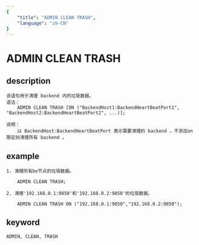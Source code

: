 ```yaml
---
{
    "title": "ADMIN CLEAN TRASH",
    "language": "zh-CN"
}
---
```


<!-- 
Licensed to the Apache Software Foundation (ASF) under one
or more contributor license agreements.  See the NOTICE file
distributed with this work for additional information
regarding copyright ownership.  The ASF licenses this file
to you under the Apache License, Version 2.0 (the
"License"); you may not use this file except in compliance
with the License.  You may obtain a copy of the License at

  http://www.apache.org/licenses/LICENSE-2.0

Unless required by applicable law or agreed to in writing,
software distributed under the License is distributed on an
"AS IS" BASIS, WITHOUT WARRANTIES OR CONDITIONS OF ANY
KIND, either express or implied.  See the License for the
specific language governing permissions and limitations
under the License.
-->

# ADMIN CLEAN TRASH
## description
    该语句用于清理 backend 内的垃圾数据。
    语法：
        ADMIN CLEAN TRASH [ON ("BackendHost1:BackendHeartBeatPort1", "BackendHost2:BackendHeartBeatPort2", ...)];

    说明：
        以 BackendHost:BackendHeartBeatPort 表示需要清理的 backend ，不添加on限定则清理所有 backend 。

## example

    1. 清理所有be节点的垃圾数据。

        ADMIN CLEAN TRASH;

    2. 清理'192.168.0.1:9050'和'192.168.0.2:9050'的垃圾数据。

        ADMIN CLEAN TRASH ON ("192.168.0.1:9050","192.168.0.2:9050");

## keyword
    ADMIN, CLEAN, TRASH
